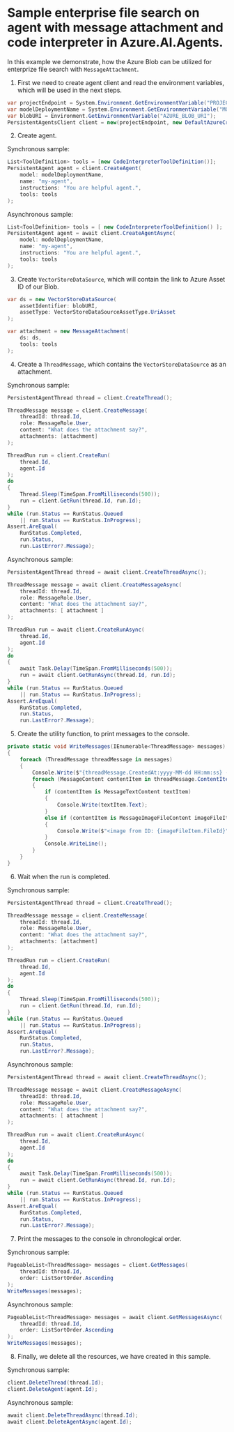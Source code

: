 # Sample enterprise file search on agent with message attachment and code interpreter in Azure.AI.Agents.

In this example we demonstrate, how the Azure Blob can be utilized for enterprize file search with `MessageAttachment`.

1. First we need to create agent client and read the environment variables, which will be used in the next steps.
```C# Snippet:AgentsCodeInterpreterEnterpriseSearch_CreateClient
var projectEndpoint = System.Environment.GetEnvironmentVariable("PROJECT_ENDPOINT");
var modelDeploymentName = System.Environment.GetEnvironmentVariable("MODEL_DEPLOYMENT_NAME");
var blobURI = Environment.GetEnvironmentVariable("AZURE_BLOB_URI");
PersistentAgentsClient client = new(projectEndpoint, new DefaultAzureCredential());
```
2. Create agent.

Synchronous sample:
```C# Snippet:AgentsCodeInterpreterEnterpriseSearch_CreateAgent
List<ToolDefinition> tools = [new CodeInterpreterToolDefinition()];
PersistentAgent agent = client.CreateAgent(
    model: modelDeploymentName,
    name: "my-agent",
    instructions: "You are helpful agent.",
    tools: tools
);
```

Asynchronous sample:
```C# Snippet:AgentsCodeInterpreterEnterpriseSearchAsync_CreateAgent
List<ToolDefinition> tools = [ new CodeInterpreterToolDefinition() ];
PersistentAgent agent = await client.CreateAgentAsync(
    model: modelDeploymentName,
    name: "my-agent",
    instructions: "You are helpful agent.",
    tools: tools
);
```

3. Create `VectorStoreDataSource`, which will contain the link to Azure Asset ID of our Blob.
```C# Snippet:AgentsCreateMessageAttachmentWithBlobStore
var ds = new VectorStoreDataSource(
    assetIdentifier: blobURI,
    assetType: VectorStoreDataSourceAssetType.UriAsset
);

var attachment = new MessageAttachment(
    ds: ds,
    tools: tools
);
```

4. Create a `ThreadMessage`, which contains the `VectorStoreDataSource` as an attachment.

Synchronous sample:
```C# Snippet:AgentsCodeInterpreterEnterpriseSearch_CreateThreadRun
PersistentAgentThread thread = client.CreateThread();

ThreadMessage message = client.CreateMessage(
    threadId: thread.Id,
    role: MessageRole.User,
    content: "What does the attachment say?",
    attachments: [attachment]
);

ThreadRun run = client.CreateRun(
    thread.Id,
    agent.Id
);
do
{
    Thread.Sleep(TimeSpan.FromMilliseconds(500));
    run = client.GetRun(thread.Id, run.Id);
}
while (run.Status == RunStatus.Queued
    || run.Status == RunStatus.InProgress);
Assert.AreEqual(
    RunStatus.Completed,
    run.Status,
    run.LastError?.Message);
```

Asynchronous sample:
```C# Snippet:AgentsCodeInterpreterEnterpriseSearchAsync_CreateThreadRun
PersistentAgentThread thread = await client.CreateThreadAsync();

ThreadMessage message = await client.CreateMessageAsync(
    threadId: thread.Id,
    role: MessageRole.User,
    content: "What does the attachment say?",
    attachments: [ attachment ]
);

ThreadRun run = await client.CreateRunAsync(
    thread.Id,
    agent.Id
);
do
{
    await Task.Delay(TimeSpan.FromMilliseconds(500));
    run = await client.GetRunAsync(thread.Id, run.Id);
}
while (run.Status == RunStatus.Queued
    || run.Status == RunStatus.InProgress);
Assert.AreEqual(
    RunStatus.Completed,
    run.Status,
    run.LastError?.Message);
```

5. Create the utility function, to print messages to the console.
```C# Snippet:AgentsCodeInterpreterEnterpriseSearch_Print
private static void WriteMessages(IEnumerable<ThreadMessage> messages)
{
    foreach (ThreadMessage threadMessage in messages)
    {
        Console.Write($"{threadMessage.CreatedAt:yyyy-MM-dd HH:mm:ss} - {threadMessage.Role,10}: ");
        foreach (MessageContent contentItem in threadMessage.ContentItems)
        {
            if (contentItem is MessageTextContent textItem)
            {
                Console.Write(textItem.Text);
            }
            else if (contentItem is MessageImageFileContent imageFileItem)
            {
                Console.Write($"<image from ID: {imageFileItem.FileId}");
            }
            Console.WriteLine();
        }
    }
}
```

6. Wait when the run is completed.

Synchronous sample:
```C# Snippet:AgentsCodeInterpreterEnterpriseSearch_CreateThreadRun
PersistentAgentThread thread = client.CreateThread();

ThreadMessage message = client.CreateMessage(
    threadId: thread.Id,
    role: MessageRole.User,
    content: "What does the attachment say?",
    attachments: [attachment]
);

ThreadRun run = client.CreateRun(
    thread.Id,
    agent.Id
);
do
{
    Thread.Sleep(TimeSpan.FromMilliseconds(500));
    run = client.GetRun(thread.Id, run.Id);
}
while (run.Status == RunStatus.Queued
    || run.Status == RunStatus.InProgress);
Assert.AreEqual(
    RunStatus.Completed,
    run.Status,
    run.LastError?.Message);
```

Asynchronous sample:
```C# Snippet:AgentsCodeInterpreterEnterpriseSearchAsync_CreateThreadRun
PersistentAgentThread thread = await client.CreateThreadAsync();

ThreadMessage message = await client.CreateMessageAsync(
    threadId: thread.Id,
    role: MessageRole.User,
    content: "What does the attachment say?",
    attachments: [ attachment ]
);

ThreadRun run = await client.CreateRunAsync(
    thread.Id,
    agent.Id
);
do
{
    await Task.Delay(TimeSpan.FromMilliseconds(500));
    run = await client.GetRunAsync(thread.Id, run.Id);
}
while (run.Status == RunStatus.Queued
    || run.Status == RunStatus.InProgress);
Assert.AreEqual(
    RunStatus.Completed,
    run.Status,
    run.LastError?.Message);
```

7. Print the messages to the console in chronological order.

Synchronous sample:
```C# Snippet:AgentsCodeInterpreterEnterpriseSearch_PrintMessages
PageableList<ThreadMessage> messages = client.GetMessages(
    threadId: thread.Id,
    order: ListSortOrder.Ascending
);
WriteMessages(messages);
```

Asynchronous sample:
```C# Snippet:AgentsCodeInterpreterEnterpriseSearchAsync_PrintMessages
PageableList<ThreadMessage> messages = await client.GetMessagesAsync(
    threadId: thread.Id,
    order: ListSortOrder.Ascending
);
WriteMessages(messages);
```


8. Finally, we delete all the resources, we have created in this sample.

Synchronous sample:
```C# Snippet:AgentsCodeInterpreterEnterpriseSearch_Cleanup
client.DeleteThread(thread.Id);
client.DeleteAgent(agent.Id);
```

Asynchronous sample:
```C# Snippet:AgentsCodeInterpreterEnterpriseSearchAsync_Cleanup
await client.DeleteThreadAsync(thread.Id);
await client.DeleteAgentAsync(agent.Id);
```
